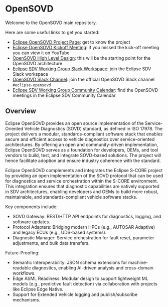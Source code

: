 <!--
# *******************************************************************************
# Copyright (c) 2025 The Contributors to Eclipse OpenSOVD (see CONTRIBUTORS)
#
# See the NOTICE file(s) distributed with this work for additional
# information regarding copyright ownership.
#
# This program and the accompanying materials are made available under the
# terms of the Apache License Version 2.0 which is available at
# https://www.apache.org/licenses/LICENSE-2.0
#
# SPDX-FileCopyrightText: 2025 The Eclipse OpenSOVD contributors
# SPDX-License-Identifier: Apache-2.0
# *******************************************************************************
-->

# OpenSOVD

Welcome to the OpenSOVD main repository.

Here are some useful links to get you started:

- [Eclipse OpenSOVD Project Page](https://projects.eclipse.org/projects/automotive.opensovd): get to know the project
- [Eclipse OpenSOVD Kickoff Meeting](https://www.youtube.com/watch?v=VnMauUXT2cI): if you missed the kick-off meeting you can view it on YouTube
- [OpenSOVD High Level Design](./docs/design/design.md): this will be the starting point for the OpenSOVD architecture
- [Eclipse SDV Working Group Slack Workspace](https://join.slack.com/t/sdvworkinggroup/shared_invite/zt-1yxo8mejp-aul08kAuuOwi2LRbSXvCTw): join the Eclipse SDV Slack workspace
- [OpenSOVD Slack Channel](https://app.slack.com/client/T02MS1M89UH/C0958MQNGP2): join the official OpenSOVD Slack channel `#eclipse-opensovd`
- [Eclipse SDV Working Group Community Calendar](https://calendar.google.com/calendar/u/0?cid=Y18yYW1waTJibW9rYTNxdGVyNGRjZWFwMWQ1Z0Bncm91cC5jYWxlbmRhci5nb29nbGUuY29t): find the OpenSOVD meetings in the Eclipse SDV Community Calendar

## Overview

Eclipse OpenSOVD provides an open source implementation of the Service-Oriented Vehicle Diagnostics (SOVD) standard, as defined in ISO 17978.
The project delivers a modular, standards-compliant software stack that enables secure and efficient access to vehicle diagnostics over service-oriented architectures.
By offering an open and community-driven implementation, Eclipse OpenSOVD serves as a foundation for developers, OEMs, and tool vendors to build, test, and integrate SOVD-based solutions.
The project will hence facilitate adoption and ensure industry coherence with the standard.

Eclipse OpenSOVD complements and integrates the Eclipse S-CORE project by providing an open implementation of the SOVD protocol that can be used for diagnostics and service orchestration within the S-CORE environment.
This integration ensures that diagnostic capabilities are natively supported in SDV architectures,
enabling developers and OEMs to build more robust, maintainable, and standards-compliant vehicle software stacks.

Key components include:

- SOVD Gateway: REST/HTTP API endpoints for diagnostics, logging, and software updates.
- Protocol Adapters: Bridging modern HPCs (e.g., AUTOSAR Adaptive) and legacy ECUs (e.g., UDS-based systems).
- Diagnostic Manager: Service orchestration for fault reset, parameter adjustments, and bulk data transfers.

Future-Proofing:

- Semantic Interoperability: JSON schema extensions for machine-readable diagnostics, enabling AI-driven analysis and cross-domain workflows.
- Edge AI/ML Readiness: Modular design to support lightweight ML models (e.g., predictive fault detection) via collaboration with projects like Eclipse Edge Native.
- Support for Extended Vehicle logging and publish/subscribe mechanisms.
